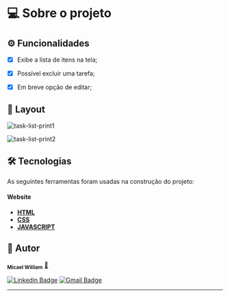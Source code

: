 ﻿<h1>💻 Sobre o projeto</h1>


## ⚙️ Funcionalidades

- [x] Exibe a lista de itens na tela;
- [x] Possível excluir uma tarefa;
- [x] Em breve opção de editar;


## 🎨 Layout

![task-list-print1](https://user-images.githubusercontent.com/90733510/236690043-3c950f08-6108-4fc7-8a94-769d259111d6.png)

![task-list-print2](https://user-images.githubusercontent.com/90733510/236690060-b238983a-3aa6-4299-bd39-e5c3fe3ceab4.png)



## 🛠 Tecnologias

As seguintes ferramentas foram usadas na construção do projeto:

#### **Website**

- **[HTML](https://developer.mozilla.org/pt-BR/docs/Web/HTML)**
- **[CSS](https://developer.mozilla.org/pt-BR/docs/Web/CSS)**
- **[JAVASCRIPT](https://www.javascript.com/)**

## 🦸 Autor

<!--  <img style="border-radius: 50%;" src="" width="100px;" alt="Micael-William"/> -->
<!--  <br /> -->
 <sub><b>Micael William</b></sub></a> <a href="https://bit.ly/Linkedin-Micael-William" title="perfil" target="_blank">🚀</a>
<!--  <br /> -->

[![Linkedin Badge](https://img.shields.io/badge/-Micael-William?style=flat-square&logo=Linkedin&logoColor=white&link=https://bit.ly/Linkedin-Micael-William)](https://bit.ly/Linkedin-Micael-William)
[![Gmail Badge](https://img.shields.io/badge/-Micael-William?style=flat-square&logo=Gmail&logoColor=white&link=mailto:mw931991@gmail.com)](mailto:mw931991@gmail.com)

---
